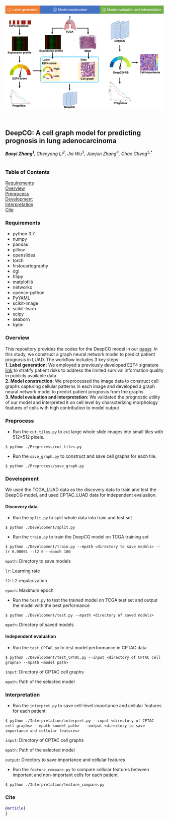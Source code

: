 <p>
   <img width="1000" src="figs/workflow.png"></a>
</p>
<br>

## DeepCG: A cell graph model for predicting prognosis in lung adenocarcinoma
_**Baoyi Zhang<sup>1</sup>**, Chenyang Li<sup>2</sup>, Jia Wu<sup>3</sup>, Jianjun Zhang<sup>4</sup>, Chao Cheng<sup>5,*</sup>_</br></br>

### Table of Contents  
[Requirements](#requirements)  
[Overview](#overview)  
[Preprocess](#preprocess)  
[Development](#training)</br>
[Interpretation](#interpret)</br>
[Cite](#cite)  


<a name="requirements"></a>
### Requirements

* python 3.7
* numpy 
* pandas 
* pillow 
* openslides 
* torch 
* histocartography
* dgl
* h5py
* matplotlib
* networkx
* opencv-python
* PyYAML
* scikit-image
* scikit-learn
* scipy
* seaborn
* tqdm

<a name="overview"></a>
### Overview

This repository provides the codes for the DeepCG model in our [paper](https://xxx). In this study, we construct a graph neural network model to predict patient prognosis in LUAD. The workflow includes 3 key steps: </br>
**1. Label generation:** We employed a previously developed E2F4 signature [link](https://doi.org/10.1186/s13058-014-0486-7) to stratify patient risks to address the limited survival information quality in publicly available data </br>
**2. Model construction:** We preprocessed the image data to construct cell graphs capturing cellular patterns in each image and developed a graph neural network model to predict patient prognosis from the graphs </br>
**3. Model evaluation and interpretation:** We validated the prognostic utility of our model and interpreted it on cell level by characterizing morphology features of cells with high contribution to model output </br>

<a name="preprocess"></a>
### Preprocess

* Run the ```cut_tiles.py``` to cut large whole slide images into small tiles with 512\*512 pixels. 
```
$ python ./Preprocess/cut_tiles.py 
```

* Run the ```save_graph.py``` to construct and save cell graphs for each tile.  
```
$ python ./Preprocess/save_graph.py
```

<a name="training"></a>
### Development

We used the TCGA_LUAD data as the discovery data to train and test the DeepCG model, and used CPTAC_LUAD data for independent evaluation. 
#### Discovery data
* Run the ```split.py``` to split whole data into train and test set

```
$ python ./Development/split.py
```

* Run the ```train.py``` to train the DeepCG model on TCGA training set

```
$ python ./Development/train.py --mpath <directory to save models> --lr 0.00001 --l2 0 --epoch 100
```
```mpath```: Directory to save models

```lr```: Learning rate

```l2```: L2 regularization

```epoch```: Maximum epoch

* Run the ```test.py``` to test the trained model on TCGA test set and output the model with the best performance

```
$ python ./Development/test.py --mpath <directory of saved models> 
```

```mpath```: Directory of saved models
#### Independent evaluation
* Run the ```test_CPTAC.py``` to test model performance in CPTAC data
```
$ python ./Development/test_CPTAC.py --input <directory of CPTAC cell graphs> --mpath <model path> 
```
```input```: Directory of CPTAC cell graphs

```mpath```: Path of the selected model

<a name="interpret"></a>
### Interpretation
* Run the ```interpret.py``` to save cell-level importance and cellular features for each patient
```
$ python ./Interpretation/interpret.py --input <directory of CPTAC cell graphs> --mpath <model path>  --output <directory to save importance and cellular features>
```
```input```: Directory of CPTAC cell graphs

```mpath```: Path of the selected model

```output```: Directory to save importance and cellular features

* Run the ```feature_compare.py``` to compare cellular features between important and non-important cells for each patient
```
$ python ./Interpretation/feature_compare.py
```

<a name="cite"></a>
### Cite
```bibtex
@article{
}

```
